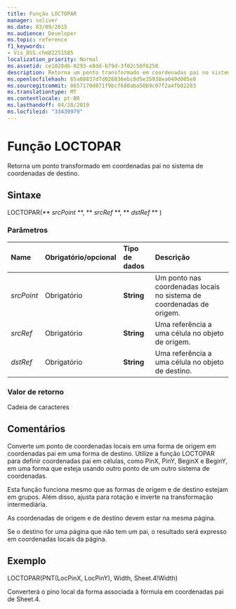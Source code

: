 ```yaml
---
title: Função LOCTOPAR
manager: soliver
ms.date: 03/09/2015
ms.audience: Developer
ms.topic: reference
f1_keywords:
- Vis_DSS.chm82251585
localization_priority: Normal
ms.assetid: ce1028d6-0293-e8dd-b79d-3f02c50f6250
description: Retorna um ponto transformado em coordenadas pai no sistema de coordenadas de destino.
ms.openlocfilehash: 65a08837d7d026836ebc8d5e35938ea049d005e8
ms.sourcegitcommit: 8657170d071f9bcf680aba50b9c07f2a4fb82283
ms.translationtype: MT
ms.contentlocale: pt-BR
ms.lasthandoff: 04/28/2019
ms.locfileid: "33439979"
---
```

# <a name="loctopar-function"></a>Função LOCTOPAR

Retorna um ponto transformado em coordenadas pai no sistema de coordenadas de destino.
  
## <a name="syntax"></a>Sintaxe

LOCTOPAR(** *srcPoint* **, ** *srcRef* **, ** *dstRef* ** ) 
  
### <a name="parameters"></a>Parâmetros

|**Name**|**Obrigatório/opcional**|**Tipo de dados**|**Descrição**|
|:-----|:-----|:-----|:-----|
| _srcPoint_ <br/> |Obrigatório  <br/> |**String** <br/> | Um ponto nas coordenadas locais no sistema de coordenadas de origem.  <br/> |
| _srcRef_ <br/> |Obrigatório  <br/> |**String** <br/> | Uma referência a uma célula no objeto de origem.  <br/> |
| _dstRef_ <br/> |Obrigatório  <br/> |**String** <br/> | Uma referência a uma célula no objeto de destino.  <br/> |
   
### <a name="return-value"></a>Valor de retorno

Cadeia de caracteres
  
## <a name="remarks"></a>Comentários

Converte um ponto de coordenadas locais em uma forma de origem em coordenadas pai em uma forma de destino. Utilize a função LOCTOPAR para definir coordenadas pai em células, como PinX, PinY, BeginX e BeginY, em uma forma que esteja usando outro ponto de um outro sistema de coordenadas. 
  
Esta função funciona mesmo que as formas de origem e de destino estejam em grupos. Além disso, ajusta para rotação e inverte na transformação intermediária. 
  
As coordenadas de origem e de destino devem estar na mesma página. 
  
Se o destino for uma página que não tem um pai, o resultado será expresso em coordenadas locais da página. 
  
## <a name="example"></a>Exemplo

LOCTOPAR(PNT(LocPinX, LocPinY), Width, Sheet.4!Width) 
  
Converterá o pino local da forma associada à fórmula em coordenadas pai de Sheet.4. 
  


